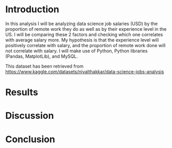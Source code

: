 # Introduction

In this analysis I will be analyzing data science job salaries (USD) by the proportion of remote work they do as well as by their experience level in the US. I will be comparing these 2 factors and checking which one correlates with average salary more. My hypothesis is that the experience level will positively correlate with salary, and the proportion of remote work done will not correlate with salary. I will make use of Python, Python libraries (Pandas, MatplotLib), and MySQL.

This dataset has been retrieved from https://www.kaggle.com/datasets/niyalthakkar/data-science-jobs-analysis

# Results



# Discussion



# Conclusion

